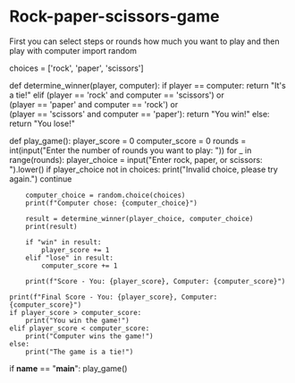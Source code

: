 # Rock-paper-scissors-game
First you can select steps or rounds how much you want to play and then play with computer 
import random

choices = ['rock', 'paper', 'scissors']

def determine_winner(player, computer):
    if player == computer:
        return "It's a tie!"
    elif (player == 'rock' and computer == 'scissors') or \
         (player == 'paper' and computer == 'rock') or \
         (player == 'scissors' and computer == 'paper'):
        return "You win!"
    else:
        return "You lose!"

def play_game():
    player_score = 0
    computer_score = 0
    rounds = int(input("Enter the number of rounds you want to play: "))
    for _ in range(rounds):
        player_choice = input("Enter rock, paper, or scissors: ").lower()
        if player_choice not in choices:
            print("Invalid choice, please try again.")
            continue

        computer_choice = random.choice(choices)
        print(f"Computer chose: {computer_choice}")
        
        result = determine_winner(player_choice, computer_choice)
        print(result)

        if "win" in result:
            player_score += 1
        elif "lose" in result:
            computer_score += 1

        print(f"Score - You: {player_score}, Computer: {computer_score}")
    
    print(f"Final Score - You: {player_score}, Computer: {computer_score}")
    if player_score > computer_score:
        print("You win the game!")
    elif player_score < computer_score:
        print("Computer wins the game!")
    else:
        print("The game is a tie!")

if __name__ == "__main__":
    play_game()
